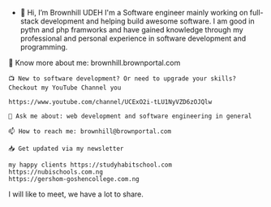 - 👋 Hi, I’m Brownhill UDEH
I'm a Software engineer mainly working on full-stack development and helping build awesome software.
I am good in pythn and php framworks and have gained knowledge through my professional and personal experience in software development  and programming.

🔗 Know more about me: brownhill.brownportal.com

    📺 New to software development? Or need to upgrade your skills? Checkout my YouTube Channel you 
    
    https://www.youtube.com/channel/UCExO2i-tLU1NyVZD6zOJQlw
    
    💬 Ask me about: web development and software engineering in general
    
    📫 How to reach me: brownhill@brownportal.com
    
    📥 Get updated via my newsletter
    
    my happy clients https://studyhabitschool.com
    https://nubischools.com.ng
    https://gershom-goshencollege.com.ng 
    
   I will like to meet, we have a lot to share. 

